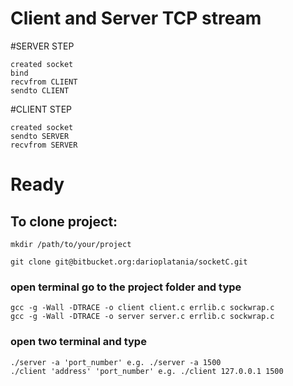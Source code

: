# Client and Server TCP stream

#SERVER STEP
```
created socket
bind
recvfrom CLIENT
sendto CLIENT
```

#CLIENT STEP
```
created socket
sendto SERVER
recvfrom SERVER
```

# Ready

## To clone project:

```
mkdir /path/to/your/project

git clone git@bitbucket.org:darioplatania/socketC.git
```

### open terminal go to the project folder and type
```
gcc -g -Wall -DTRACE -o client client.c errlib.c sockwrap.c
gcc -g -Wall -DTRACE -o server server.c errlib.c sockwrap.c

```
### open two terminal and type
```
./server -a 'port_number' e.g. ./server -a 1500
./client 'address' 'port_number' e.g. ./client 127.0.0.1 1500
```

